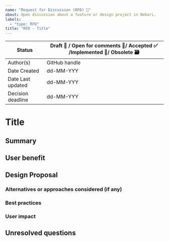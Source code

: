 ```yaml
---
name: "Request for Discussion (RFD) 💬"
about: Open discussion about a feature or design project in Nebari.
labels:
  - "type: RFD"
title: "RFD - Title"
---
```


<!-- Example of when and how to create a RFD or RFC (request for comments) -->
<!-- https://gitpod.notion.site/Decision-Making-RFCs-eb4a57f3a34f40f1afbd95e05322af70 -->

<!-- Use this guide to set the status: Draft 🚧 / Open for comments 💬/ Accepted ✅ /Implemented 🚀/ Obsolete 🗃  -->

| Status            | Draft 🚧 / Open for comments 💬/ Accepted ✅ /Implemented 🚀/ Obsolete 🗃 |
| ----------------- | ------------------------------------------------------------------------- |
| Author(s)         | GitHub handle                                                             |
| Date Created      | dd-MM-YYY                                                                 |
| Date Last updated | dd-MM-YYY                                                                 |
| Decision deadline | dd-MM-YYY                                                                 |

# Title

## Summary

<!-- What are we trying to solve here?  Try and make this concise-->

## User benefit

<!-- How will users (or other contributors) benefit from this work? What would be the headline in the release notes or blog post? -->

## Design Proposal

<!--This is the meat of the document, where you explain your proposal.

Explain the design in enough detail for somebody familiar with the project to understand. Include examples of how the feature/implementation will work. Feel free to add schematics, drawings or other supporting visual material.  -->

### Alternatives or approaches considered (if any)

<!-- Make sure to discuss the relative merits of alternatives to your proposal. -->

### Best practices

<!-- Does this proposal change best practices for some aspect of using/developing JupyterLab or other project? How will these changes be communicated/enforced?
 -->

### User impact

<!-- What are the user-facing changes? How will this feature be rolled out? -->

## Unresolved questions

<!-- Seed this with open questions you require feedback on from the RFD process. -->
